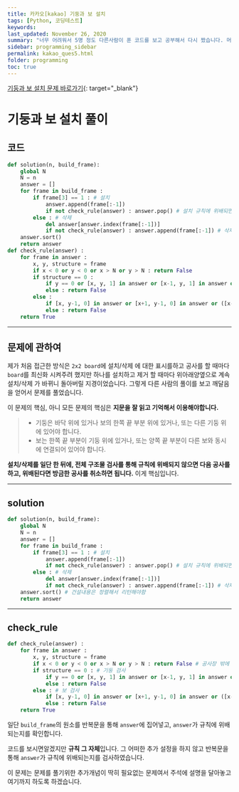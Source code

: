 ```yaml
---
title: 카카오[kakao] 기둥과 보 설치
tags: [Python, 코딩테스트]
keywords:
last_updated: November 26, 2020
summary: "너무 어려워서 5명 정도 다른사람이 푼 코드를 보고 공부해서 다시 짰습니다. 머리가 멍청하면 몸이 고생한다는 말이 괜히 있는게 아니었습니다. 문제에서 알려주는 제한사항은 꼭 꼼꼼하게 3~4번 읽고 코드를 작성해야 한다는 사실을 깨달았습니다."
sidebar: programming_sidebar
permalink: kakao_ques5.html
folder: programming
toc: true
---
```


[기둥과 보 설치 문제 바로가기](https://programmers.co.kr/learn/courses/30/lessons/60061){: target="_blank"}

# 기둥과 보 설치 풀이

## 코드

```python
def solution(n, build_frame):
    global N
    N = n
    answer = []
    for frame in build_frame :
        if frame[3] == 1 : # 설치 
            answer.append(frame[:-1])
            if not check_rule(answer) : answer.pop() # 설치 규칙에 위배되면 넣은거 pop
        else : # 삭제 
            del answer[answer.index(frame[:-1])]
            if not check_rule(answer) : answer.append(frame[:-1]) # 삭제 규칙에 위배되면 다시 삽입
    answer.sort()
    return answer
def check_rule(answer) :
    for frame in answer :
        x, y, structure = frame
        if x < 0 or y < 0 or x > N or y > N : return False
        if structure == 0 :
            if y == 0 or [x, y, 1] in answer or [x-1, y, 1] in answer or [x, y-1, 0] in answer : continue
            else : return False
        else :
            if [x, y-1, 0] in answer or [x+1, y-1, 0] in answer or ([x-1, y, 1] in answer and [x+1, y, 1] in answer) : continue
            else : return False
    return True
```

****

## 문제에 관하여

제가 처음 접근한 방식은 `2x2 board`에 설치/삭제 에 대한 표시를하고 공사를 할 때마다 `board`를 최신화 시켜주려 했지만 하나를 설치하고 제거 할 때마다 위아래양옆으로 계속 설치/삭제 가 바뀌니 돌아버릴 지경이었습니다. 그렇게 다른 사람의 풀이를 보고 깨달음을 얻어서 문제를 풀었습니다.  

이 문제의 핵심, 아니 모든 문제의 핵심은 **지문을 잘 읽고 기억해서 이용해야합니다.**

> - 기둥은 바닥 위에 있거나 보의 한쪽 끝 부분 위에 있거나, 또는 다른 기둥 위에 있어야 합니다.
> - 보는 한쪽 끝 부분이 기둥 위에 있거나, 또는 양쪽 끝 부분이 다른 보와 동시에 연결되어 있어야 합니다.

**설치/삭제를 일단 한 뒤에, 전체 구조물 검사를 통해 규칙에 위배되지 않으면 다음 공사를 하고, 위배된다면 방금한 공사를 취소하면 됩니다.** 이게 핵심입니다.

****

## solution

```python
def solution(n, build_frame):
    global N
    N = n
    answer = []
    for frame in build_frame :
        if frame[3] == 1 : # 설치 
            answer.append(frame[:-1])
            if not check_rule(answer) : answer.pop() # 설치 규칙에 위배되면 넣은거 pop
        else : # 삭제 
            del answer[answer.index(frame[:-1])]
            if not check_rule(answer) : answer.append(frame[:-1]) # 삭제 규칙에 위배되면 다시 삽입
    answer.sort() # 건설내용은 정렬해서 리턴해야함
    return answer
```

****

## check_rule

```python
def check_rule(answer) :
    for frame in answer :
        x, y, structure = frame
        if x < 0 or y < 0 or x > N or y > N : return False # 공사장 밖에 건설하는 경우 False
        if structure == 0 : # 기둥 검사
            if y == 0 or [x, y, 1] in answer or [x-1, y, 1] in answer or [x, y-1, 0] in answer : continue
            else : return False
        else : # 보 검사
            if [x, y-1, 0] in answer or [x+1, y-1, 0] in answer or ([x-1, y, 1] in answer and [x+1, y, 1] in answer) : continue
            else : return False
    return True
```

일단 `build_frame`의 원소를 반복문을 통해 `answer`에 집어넣고, `answer`가 규칙에 위배되는지를 확인합니다.  

코드를 보시면알겠지만 **규칙 그 자체**입니다. 그 어떠한 추가 설정을 하지 않고 반복문을 통해 `answer`가 규칙에 위배되는지를 검사하였습니다.

이 문제는 문제를 풀기위한 추가개념이 딱히 필요없는 문제여서 주석에 설명을 달아놓고 여기까지 하도록 하겠습니다.